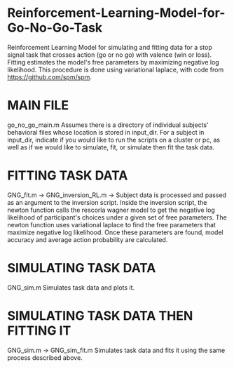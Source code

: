 # Reinforcement-Learning-Model-for-Go-No-Go-Task
Reinforcement Learning Model for simulating and fitting data for a stop signal task that crosses action (go or no go) 
with valence (win or loss). Fitting estimates the model's free parameters by maximizing negative log likelihood. This procedure is done
using variational laplace, with code from https://github.com/spm/spm.

# MAIN FILE
go_no_go_main.m
Assumes there is a directory of individual subjects' behavioral files whose location is stored in input_dir.
For a subject in input_dir, indicate if you would like to run the scripts on a cluster or pc, as well as if we would like to simulate, fit, 
or simulate then fit the task data. 

# FITTING TASK DATA 
GNG_fit.m -> GNG_inversion_RL.m -> 
Subject data is processed and passed as an argument to the inversion script. Inside the inversion script, the newton function calls the rescorla wagner model 
to get the negative log likelihood of participant's choices under a given set of free parameters. The newton function uses variational laplace to find the free 
parameters that maximize negative log likelihood. Once these parameters are found, model accuracy and average action probability are calculated.

# SIMULATING TASK DATA
GNG_sim.m
Simulates task data and plots it. 

# SIMULATING TASK DATA THEN FITTING IT
GNG_sim.m -> GNG_sim_fit.m
Simulates task data and fits it using the same process described above.


